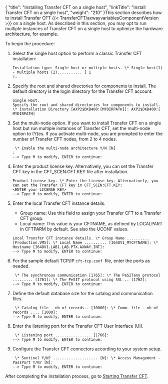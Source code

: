 {
    "title": "Installing Transfer CFT on a single host",
    "linkTitle": "Install Transfer CFT on a single host",
    "weight": "210"
}This section describes how to install Transfer CFT {{< TransferCFT/axwayvariablesComponentVersion  >}} on a single host. As described in this section, you may opt to run multiple instances of Transfer CFT on a single host to optimize the hardware architecture, for example.

To begin the procedure:

1. Select the single host option to perform a classic Transfer CFT installation:
    ```
    Installation type: Single host or multiple hosts. \* Single host(1) - Multiple hosts (2)........... [ 1
    ]:
    ```
1. Specify the root and shared directories for components to install. The default directory is the login directory for the Transfer CFT account.
    ```
    Single Host.
    Specify the root and shared directories for components to install. \* Installation Directory [AXP2$DKB400:[MYDIRPATH]]: AXP2$DKB400:[ MYDIRPATH]
    ```
1. Set the multi-node option. If you want to install Transfer CFT on a single host but run multiple instances of Transfer CFT, set the multi-node option to (Y)es. If you activate multi-node, you are prompted to enter the number of Transfer CFT nodes, from 2 to 4 nodes.
    ```
     \* Enable the multi-node architecture Y/N [N]
    :
    --> Type M to modify, ENTER to continue:
    ```
1. Enter the product license key. Alternatively, you can set the Transfer CFT key in the CFT_SCEN:CFT.KEY file after installation.
    ```
    Product license key. \* Enter the license key. Alternatively, you can set the Transfer CFT key in CFT_SCEN:CFT.KEY:
    <ENTER your LICENSE KEY>
    --> Type M to modify, ENTER to continue:
    ```
1. Enter the local Transfer CFT instance details.
    -   Group name: Use this field to assign your Transfer CFT to a Transfer CFT group.
    -   Local name: This value is your CFTNAME, as defined by LOCALPART in CFTPARM by default. See also the UCONF values.

    ```
    Local Transfer CFT instance details. \* Group Name .......... [Production.VMS]: \* Local Name .......... [I64OV1_MYCFTNAME]: \* Hostname [I64OV1.LAB1.LAB.PTX.AXWAY.INT]:
    --> Type M to modify, ENTER to continue:
    ```
1. For the sample default TCP/IP `cft-tcp.conf `file, enter the ports as needed.
    ```
     \* The synchronous communication [1765]: \* The PeSITany protocol ......... [1761]: \* The PeSIT protocol using SSL .. [1762]:
    --> Type M to modify, ENTER to continue:
    ```
1. Define the default database size for the catalog and communication files.
    ```
     \* Catalog file - nb of records.. [10000]: \* Comm. file - nb of records .... [1000]:
    --> Type M to modify, ENTER to continue:
    ```
1. Enter the listening port for the Transfer CFT User Interface (UI).
    ```
     \* Listening port ................ [1766]:
    --> Type M to modify, ENTER to continue:
    ```
1. Configure the Transfer CFT connectors according to your system setup.
    ```
     \* Sentinel Y/N? .................... [N]: \* Access Management - PassPort Y/N? [N]:
    --> Type M to modify, ENTER to continue:
    ```

After completing the installation process, go to [Starting Transfer CFT]().
